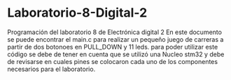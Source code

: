 # Laboratorio-8-Digital-2
Programación del laboratorio 8 de Electrónica digital 2
En este documento se puede encontrar el main.c para realizar un pequeño juego de carreras a partir de dos botonoes en PULL_DOWN y 11 leds. para poder utilizar este código se debe de tener en cuenta que se utilizó una Nucleo stm32 y debe de revisarse en cuales pines se colocaron cada uno de los componentes necesarios para el laboratorio.
